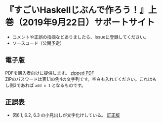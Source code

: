 # 『すごいHaskellじぶんで作ろう！』上巻（2019年9月22日）サポートサイト

* コメントや正誤の指摘などありましたら、Issueに登録してください。
* ソースコード（公開予定）

## 電子版

PDFを購入者向けに提供します。
[zipped PDF](https://github.com/gotoki-no-joe/support_writeyourhaskell1/blob/master/writeyourhaskell-0925.zip)  
ZIPのパスワードは表1.1の例4の文字列です。空白も入れてください。これはもし例3であれば `add x 1` となるものです。

## 正誤表

* 図6.1, 6.2, 6.3 の小見出しが文字化けしている。
[訂正版](https://github.com/gotoki-no-joe/support_writeyourhaskell1/blob/master/correction/fig6-123.pdf)
